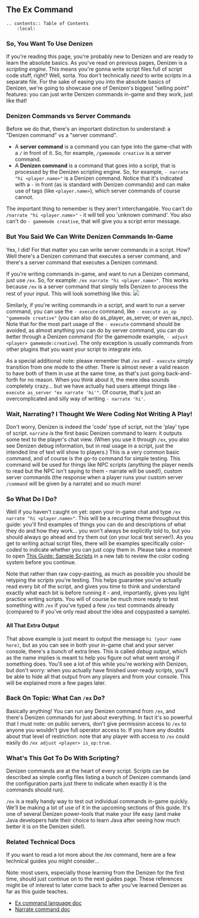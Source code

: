 The Ex Command
--------------

```eval_rst
.. contents:: Table of Contents
    :local:
```

### So, You Want To Use Denizen

If you're reading this page, you're probably new to Denizen and are ready to learn the absolute basics. As you've read on previous pages, Denizen is a *scripting engine*. This means you're gonna write script files full of script code stuff, right? Well, sorta. You don't technically *need* to write scripts in a separate file. For the sake of easing you into the absolute basics of Denizen, we're going to showcase one of Denizen's biggest "selling point" features: you can just write Denizen commands in-game and they work, just like that!

### Denizen Commands vs Server Commands

Before we do that, there's an important distinction to understand: a "Denizen command" vs a "server command".

- A **server command** is a command you can type into the game-chat with a `/` in front of it. So, for example, `/gamemode creative` is a server command.
- A **Denizen command** is a command that goes into a script, that is processed by the Denizen scripting engine. So, for example, `- narrate "hi <player.name>"` is a Denizen command. Notice that it's indicated with a `-` in front (as is standard with Denizen commands) and can make use of tags (like `<player.name>`), which server commands of course cannot.

The important thing to remember is they aren't interchangable. You can't do `/narrate "hi <player.name>"` - it will tell you 'unknown command'. You also can't do `- gamemode creative`, that will give you a script error message.

### But You Said We Can Write Denizen Commands In-Game

Yes, I did! For that matter you can write server commands in a script. How? Well there's a Denizen command that executes a server command, and there's a server command that executes a Denizen command.

If you're writing commands in-game, and want to run a Denizen command, just use `/ex`. So, for example: `/ex narrate "hi <player.name>"`. This works because `/ex` is a server command that simply tells Denizen to process the rest of your input. This will look something like this:
![](images/excommandnarrate.png)

Similarly, if you're writing commands in a script, and want to run a server command, you can use the `- execute` command, like `- execute as_op "gamemode creative"` <span class="parens">(you can also do as_player, as_server, or even as_npc)</span>. Note that for the most part usage of the `- execute` command should be avoided, as almost anything you can do by server command, you can do better through a Denizen command <span class="parens">(for the gamemode example, `- adjust <player> gamemode:creative`)</span>. The only exception is usually commands from other plugins that you want your script to integrate into.

As a special additional note: please remember that `/ex` and `- execute` simply transition from one mode to the other. There is almost never a valid reason to have both of them in use at the same time, as that's just going back-and-forth for no reason. When you think about it, the mere idea sounds completely crazy... but we have actually had users attempt things like `- execute as_server "ex narrate 'hi'"`. Of course, that's just an overcomplicated and silly way of writing `- narrate 'hi'`.

### Wait, Narrating? I Thought We Were Coding Not Writing A Play!

Don't worry, Denizen is indeed the 'code' type of script, not the 'play' type of script. `narrate` is the first basic Denizen command to learn: it outputs some text to the player's chat view. <span class="parens">(When you use it through `/ex`, you also see Denizen debug information, but in real usage in a script, just the intended line of text will show to players.)</span> This is a very common basic command, and of course is the go-to command for simple testing. This command will be used for things like NPC scripts <span class="parens">(anything the player needs to read but the NPC isn't saying to them - narrate will be used!)</span>, custom server commands <span class="parens">(the response when a player runs your custom server `/command` will be given by a narrate)</span> and so much more!

### So What Do I Do?

Well if you haven't caught on yet: open your in-game chat and type `/ex narrate "hi <player.name>"`. This will be a recurring theme throughout this guide: you'll find examples of things you can do and descriptions of what they do and how they work... you won't always be explicitly told to, but you should always go ahead and try them out (on your local test server!). As you get to writing actual script files, there will be examples specifically color-coded to indicate whether you can just copy them in. Please take a moment to open [This Guide: Sample Scripts](/guides/this-guide/sample-scripts) in a new tab to review the color coding system before you continue.

Note that rather than raw copy-pasting, as much as possible you should be retyping the scripts you're testing. This helps guarantee you've actually read every bit of the script, and gives you time to think and understand exactly what each bit is before running it - and, importantly, gives you light practice writing scripts. You will of course be much more ready to test something with `/ex` if you've typed a few `/ex` test commands already (compared to if you've only read about the idea and copypasted a sample).

#### All That Extra Output

That above example is just meant to output the message `hi (your name here)`, but as you can see in both your in-game chat and your server console, there's a bunch of extra lines. This is called *debug output*, which as the name implies is meant to help you figure out what went wrong if something does. You'll see a lot of this while you're working with Denizen, but don't worry: when you actually have finished user-ready scripts, you'll be able to hide all that output from any players and from your console. This will be explained more a few pages later.

### Back On Topic: What Can `/ex` Do?

Basically anything! You can run any Denizen command from `/ex`, and there's Denizen commands for just about everything. In fact it's so powerful that I must note: on public servers, don't give permission access to `/ex` to anyone you wouldn't give full operator access to. If you have any doubts about that level of restriction: note that any player with access to `/ex` could easily do `/ex adjust <player> is_op:true`.

### What's This Got To Do With Scripting?

Denizen commands are at the heart of every script. Scripts can be described as simple config files listing a bunch of Denizen commands <span class="parens">(and the configuration parts just there to indicate when exactly it is the commands should run)</span>.

`/ex` is a really handy way to test out individual commands in-game quickly. We'll be making a lot of use of it in the upcoming sections of this guide. It's one of several Denizen power-tools that make your life easy <span class="parens">(and make Java developers hate their choice to learn Java after seeing how much better it is on the Denizen side!)</span>.

### Related Technical Docs

If you want to read a lot more about the /ex command, here are a few technical guides you might consider...

Note: most users, especially those learning from the Denizen for the first time, should just continue on to the next guides page. These references might be of interest to later come back to after you've learned Denizen as far as this guide teaches.

- [Ex command language doc](https://one.denizenscript.com/denizen/lngs/ex%20command)
- [Narrate command doc](https://one.denizenscript.com/denizen/cmds/narrate)
